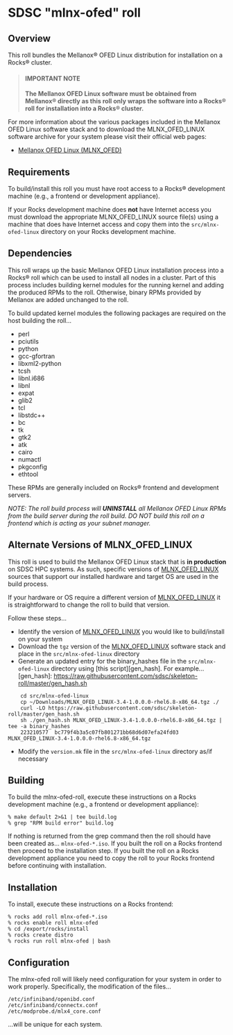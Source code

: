 # SDSC "mlnx-ofed" roll

## Overview

This roll bundles the Mellanox&reg; OFED Linux distribution for installation on a
Rocks&reg; cluster.

> #### IMPORTANT NOTE
>
> **The Mellanox OFED Linux software must be obtained from Mellanox&reg;
> directly as this roll only wraps the software into a Rocks&reg; roll for
> installation into a Rocks&reg; cluster.**

For more information about the various packages included in the Mellanox OFED
Linux software stack and to download the MLNX_OFED_LINUX software archive
for your system please visit their official web pages:

- [Mellanox OFED Linux (MLNX_OFED)][mlnx_ofed_linux]

[mlnx_ofed_linux]: http://www.mellanox.com/page/products_dyn?product_family=26&mtag=linux_sw_drivers


## Requirements

To build/install this roll you must have root access to a Rocks&reg; development
machine (e.g., a frontend or development appliance).

If your Rocks development machine does **not** have Internet access you must
download the appropriate MLNX_OFED_LINUX source file(s) using a machine that does
have Internet access and copy them into the `src/mlnx-ofed-linux` directory on your
Rocks development machine.


## Dependencies

This roll wraps up the basic Mellanox OFED Linux installation process into a
Rocks&reg; roll which can be used to install all nodes in a cluster. Part of this
process includes building kernel modules for the running kernel and adding the
produced RPMs to the roll. Otherwise, binary RPMs provided by Mellanox are
added unchanged to the roll.

To build updated kernel modules the following packages are required on the
host building the roll...

- perl
- pciutils
- python
- gcc-gfortran
- libxml2-python
- tcsh
- libnl.i686
- libnl
- expat
- glib2
- tcl
- libstdc++
- bc
- tk
- gtk2
- atk
- cairo
- numactl
- pkgconfig
- ethtool

These RPMs are generally included on Rocks&reg; frontend and development servers.

*NOTE: The roll build process will **UNINSTALL** all Mellanox OFED Linux RPMs
from the build server during the roll build. DO NOT build this roll on a
frontend which is acting as your subnet manager.*


## Alternate Versions of MLNX_OFED_LINUX

This roll is used to build the Mellanox OFED Linux stack that is **in production**
on SDSC HPC systems. As such, specific versions of [MLNX_OFED_LINUX][mlnx_ofed_linux]
sources that support our installed hardware and target OS are used in the build
process.

If your hardware or OS require a different version of [MLNX_OFED_LINUX][mlnx_ofed_linux]
it is straightforward to change the roll to build that version.

Follow these steps...

- Identify the version of [MLNX_OFED_LINUX][mlnx_ofed_linux] you would like to
build/install on your system
- Download the `tgz` version of the [MLNX_OFED_LINUX][mlnx_ofed_linux] software
stack and place in the `src/mlnx-ofed-linux` directory
- Generate an updated entry for the binary_hashes file in the `src/mlnx-ofed-linux`
directory using [this script][gen_hash]. For example...
[gen_hash]: https://raw.githubusercontent.com/sdsc/skeleton-roll/master/gen_hash.sh

```shell
    cd src/mlnx-ofed-linux
    cp ~/Downloads/MLNX_OFED_LINUX-3.4-1.0.0.0-rhel6.8-x86_64.tgz ./
    curl -LO https://raw.githubusercontent.com/sdsc/skeleton-roll/master/gen_hash.sh
    sh ./gen_hash.sh MLNX_OFED_LINUX-3.4-1.0.0.0-rhel6.8-x86_64.tgz | tee -a binary_hashes
    223210577  bc779f4b3a5c07fb801271bb68d6d07efa24fd03  MLNX_OFED_LINUX-3.4-1.0.0.0-rhel6.8-x86_64.tgz
```

- Modify the `version.mk` file in the `src/mlnx-ofed-linux` directory as/if
necessary


## Building

To build the mlnx-ofed-roll, execute these instructions on a Rocks development
machine (e.g., a frontend or development appliance):

```shell
% make default 2>&1 | tee build.log
% grep "RPM build error" build.log
```

If nothing is returned from the grep command then the roll should have been
created as... `mlnx-ofed-*.iso`. If you built the roll on a Rocks frontend then
proceed to the installation step. If you built the roll on a Rocks development
appliance you need to copy the roll to your Rocks frontend before continuing
with installation.


## Installation

To install, execute these instructions on a Rocks frontend:

```shell
% rocks add roll mlnx-ofed-*.iso
% rocks enable roll mlnx-ofed
% cd /export/rocks/install
% rocks create distro
% rocks run roll mlnx-ofed | bash
```


## Configuration

The mlnx-ofed roll will likely need configuration for your system in order
to work properly. Specifically, the modification of the files...

    /etc/infiniband/openibd.conf
    /etc/infiniband/connectx.conf
    /etc/modprobe.d/mlx4_core.conf

...will be unique for each system.
